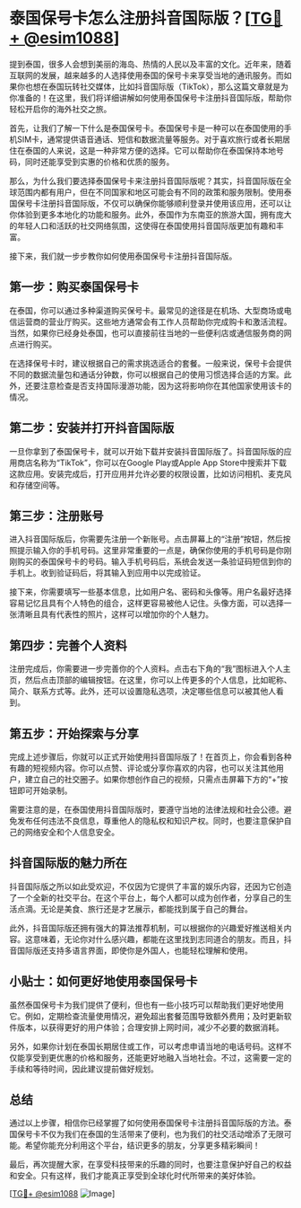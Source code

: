 # 泰国保号卡怎么注册抖音国际版？[[TG💪+ @esim1088](https://t.me/s/esim1088)]

提到泰国，很多人会想到美丽的海岛、热情的人民以及丰富的文化。近年来，随着互联网的发展，越来越多的人选择使用泰国的保号卡来享受当地的通讯服务。而如果你也想在泰国玩转社交媒体，比如抖音国际版（TikTok），那么这篇文章就是为你准备的！在这里，我们将详细讲解如何使用泰国保号卡注册抖音国际版，帮助你轻松开启你的海外社交之旅。

首先，让我们了解一下什么是泰国保号卡。泰国保号卡是一种可以在泰国使用的手机SIM卡，通常提供语音通话、短信和数据流量等服务。对于喜欢旅行或者长期居住在泰国的人来说，这是一种非常方便的选择。它可以帮助你在泰国保持本地号码，同时还能享受到实惠的价格和优质的服务。

那么，为什么我们要选择泰国保号卡来注册抖音国际版呢？其实，抖音国际版在全球范围内都有用户，但在不同国家和地区可能会有不同的政策和服务限制。使用泰国保号卡注册抖音国际版，不仅可以确保你能够顺利登录并使用该应用，还可以让你体验到更多本地化的功能和服务。此外，泰国作为东南亚的旅游大国，拥有庞大的年轻人口和活跃的社交网络氛围，这使得在泰国使用抖音国际版更加有趣和丰富。

接下来，我们就一步步教你如何使用泰国保号卡注册抖音国际版。

## 第一步：购买泰国保号卡

在泰国，你可以通过多种渠道购买保号卡。最常见的途径是在机场、大型商场或电信运营商的营业厅购买。这些地方通常会有工作人员帮助你完成购卡和激活流程。当然，如果你已经身处泰国，也可以直接前往当地的一些便利店或通信服务商的网点进行购买。

在选择保号卡时，建议根据自己的需求挑选适合的套餐。一般来说，保号卡会提供不同的数据流量包和通话分钟数，你可以根据自己的使用习惯选择合适的方案。此外，还要注意检查是否支持国际漫游功能，因为这将影响你在其他国家使用该卡的情况。

## 第二步：安装并打开抖音国际版

一旦你拿到了泰国保号卡，就可以开始下载并安装抖音国际版了。抖音国际版的应用商店名称为“TikTok”，你可以在Google Play或Apple App Store中搜索并下载这款应用。安装完成后，打开应用并允许必要的权限设置，比如访问相机、麦克风和存储空间等。

## 第三步：注册账号

进入抖音国际版后，你需要先注册一个新账号。点击屏幕上的“注册”按钮，然后按照提示输入你的手机号码。这里非常重要的一点是，确保你使用的手机号码是你刚刚购买的泰国保号卡的号码。输入手机号码后，系统会发送一条验证码短信到你的手机上。收到验证码后，将其输入到应用中以完成验证。

接下来，你需要填写一些基本信息，比如用户名、密码和头像等。用户名最好选择容易记忆且具有个人特色的组合，这样更容易被他人记住。头像方面，可以选择一张清晰且具有代表性的照片，这样可以增加你的个人魅力。

## 第四步：完善个人资料

注册完成后，你需要进一步完善你的个人资料。点击右下角的“我”图标进入个人主页，然后点击顶部的编辑按钮。在这里，你可以上传更多的个人信息，比如昵称、简介、联系方式等。此外，还可以设置隐私选项，决定哪些信息可以被其他人看到。

## 第五步：开始探索与分享

完成上述步骤后，你就可以正式开始使用抖音国际版了！在首页上，你会看到各种有趣的短视频内容。你可以点赞、评论或分享你喜欢的内容，也可以关注其他用户，建立自己的社交圈子。如果你想创作自己的视频，只需点击屏幕下方的“+”按钮即可开始录制。

需要注意的是，在泰国使用抖音国际版时，要遵守当地的法律法规和社会公德。避免发布任何违法不良信息，尊重他人的隐私权和知识产权。同时，也要注意保护自己的网络安全和个人信息安全。

## 抖音国际版的魅力所在

抖音国际版之所以如此受欢迎，不仅因为它提供了丰富的娱乐内容，还因为它创造了一个全新的社交平台。在这个平台上，每个人都可以成为创作者，分享自己的生活点滴。无论是美食、旅行还是才艺展示，都能找到属于自己的舞台。

此外，抖音国际版还拥有强大的算法推荐机制，可以根据你的兴趣爱好推送相关内容。这意味着，无论你对什么感兴趣，都能在这里找到志同道合的朋友。而且，抖音国际版还支持多语言界面，即使你是外国人，也能轻松理解和使用。

## 小贴士：如何更好地使用泰国保号卡

虽然泰国保号卡为我们提供了便利，但也有一些小技巧可以帮助我们更好地使用它。例如，定期检查流量使用情况，避免超出套餐范围导致额外费用；及时更新软件版本，以获得更好的用户体验；合理安排上网时间，减少不必要的数据消耗。

另外，如果你计划在泰国长期居住或工作，可以考虑申请当地的电话号码。这样不仅能享受到更优惠的价格和服务，还能更好地融入当地社会。不过，这需要一定的手续和等待时间，因此建议提前做好规划。

## 总结

通过以上步骤，相信你已经掌握了如何使用泰国保号卡注册抖音国际版的方法。泰国保号卡不仅为我们在泰国的生活带来了便利，也为我们的社交活动增添了无限可能。希望你能充分利用这个平台，结识更多的朋友，分享更多精彩瞬间！

最后，再次提醒大家，在享受科技带来的乐趣的同时，也要注意保护好自己的权益和安全。只有这样，我们才能真正享受到全球化时代所带来的美好体验。

[[TG💪+ @esim1088](https://t.me/s/esim1088) ![Image](https://i.postimg.cc/4NQfJmqS/Snipaste-2025-05-13-00-14-12.png)]